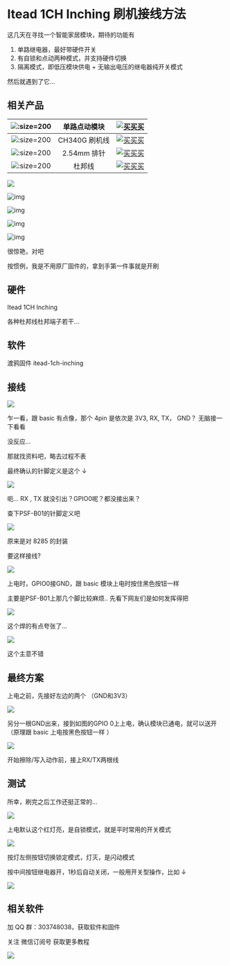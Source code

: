 

# Itead 1CH Inching 刷机接线方法

这几天在寻找一个智能家居模块，期待的功能有

1. 单路继电器，最好带硬件开关
2. 有自锁和点动两种模式，并支持硬件切换
3. 隔离模式，即低压模块供电 + 无输出电压的继电器纯开关模式

然后就遇到了它...


## 相关产品

| ![](http://pic.airijia.com/doc/20181122162758.png ':size=200')| 单路点动模块 |  [![买买买](http://cdn.airijia.com/b6eca8da724952cc0251.gif ':size=150')](https://item.taobao.com/item.htm?id=45559650031) |
|:-:|:-:|:-:|
| ![](http://pic.airijia.com/doc/20181122161759.png ':size=200')| CH340G 刷机线 |  [![买买买](http://cdn.airijia.com/b6eca8da724952cc0251.gif ':size=150')](https://item.taobao.com/item.htm?id=45528507062) |
| ![](http://pic.airijia.com/doc/20181122162258.png ':size=200')| 2.54mm 排针 |  [![买买买](http://cdn.airijia.com/b6eca8da724952cc0251.gif ':size=150')](https://item.taobao.com/item.htm?id=551916669247) |
| ![](http://pic.airijia.com/doc/20181122162418.png ':size=200')| 杜邦线 |  [![买买买](http://cdn.airijia.com/b6eca8da724952cc0251.gif ':size=150')](https://item.taobao.com/item.htm?id=45608073136) |






![](https://ws1.sinaimg.cn/large/007fN5Xegy1fv6z7su6n0j30ku0fa7cg.jpg)

![img](http://dl.itead.cc/IM160722001/Self-lockIing-Inching-Mode-Wireless-Switch-5V-self-locking-1.gif)




![img](http://dl.itead.cc/IM160722001/self-locking-inching-wireless-switch-5V-self-locking-2.gif)



![img](http://dl.itead.cc/IM160722001/self-locking-inching-wireless-switch-5V-inching1.gif)

![img](http://dl.itead.cc/IM160722001/self-locking-inching-wireless-switch-5V-inching2.gif)

很惊艳，对吧

按惯例，我是不用原厂固件的，拿到手第一件事就是开刷

## 硬件

Itead 1CH Inching

各种杜邦线杜邦端子若干...



## 软件

渡鸦固件  itead-1ch-inching



## 接线

![](https://ws1.sinaimg.cn/large/007fN5Xegy1fv6zkla2bmj31ai0ka4qq.jpg)

乍一看，跟 basic 有点像，那个 4pin 是依次是 3V3, RX, TX， GND？ 无脑接一下看看

没反应...

那就找资料吧，略去过程不表

最终确认的针脚定义是这个 ↓

![](http://pic.airijia.com/doc/20181126213949.png)

呃... RX , TX 就没引出？GPIO0呢？都没接出来？

查下PSF-B01的针脚定义吧

![](http://pic.airijia.com/doc/20181126214613.png)

原来是对 8285 的封装

要这样接线?



![](https://ws1.sinaimg.cn/large/007fN5Xegy1fv702t46dtj31200whnpe.jpg)

上电时，GPIO0接GND，跟 basic 模块上电时按住黑色按钮一样

主要是PSF-B01上那几个脚比较麻烦.. 先看下网友们是如何发挥得把


![](http://pic.airijia.com/doc/20181126214516.png)

这个焊的有点夸张了...


![](http://pic.airijia.com/doc/20181126215407.png)

这个主意不错



## 最终方案

上电之前，先接好左边的两个 （GND和3V3）

![](https://ws1.sinaimg.cn/large/007fN5Xegy1fv70zq8yywj316u0x51kz.jpg)

另分一根GND出来，接到如图的GPIO 0上上电，确认模块已通电，就可以送开（原理跟 basic 上电按黑色按钮一样 ）

![](https://ws1.sinaimg.cn/large/007fN5Xegy1fv710szmz5j30wj0tuu0x.jpg)

开始擦除/写入动作前，接上RX/TX两根线



## 测试

所幸，刷完之后工作还挺正常的...

![](https://ws1.sinaimg.cn/large/007fN5Xegy1fv711vyklaj31s80s7npf.jpg)

上电默认这个红灯亮，是自锁模式，就是平时常用的开关模式



![](https://i.loli.net/2018/09/12/5b9909f412b4f.png)

按灯左侧按钮切换锁定模式，灯灭，是闪动模式

按中间按钮继电器开，1秒后自动关闭，一般用开关型操作，比如 ↓



![](https://ws1.sinaimg.cn/large/007fN5Xegy1fv71ctn5h3j30py0fo7h4.jpg)

## 相关软件

加 QQ 群：303748038，获取软件和固件


关注 微信订阅号 获取更多教程

![](https://ws1.sinaimg.cn/large/007fN5Xegy1fv99qfit90j30by0byjsh.jpg)